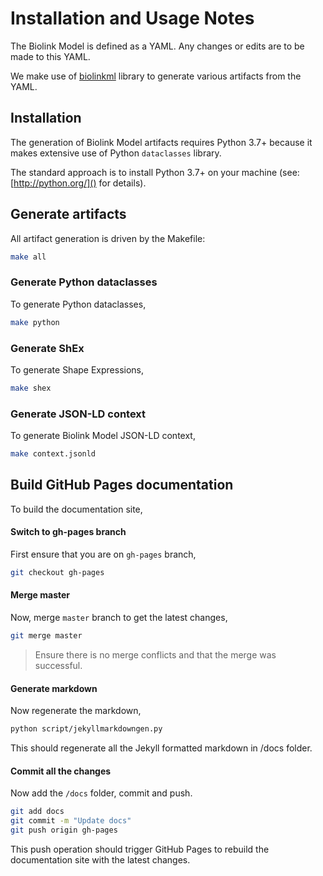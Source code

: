 # Installation and Usage Notes

The Biolink Model is defined as a YAML. Any changes or edits are to be made to this YAML.

We make use of [biolinkml](https://github.com/biolink/biolinkml) library to generate various artifacts from the YAML. 


## Installation

The generation of Biolink Model artifacts requires Python 3.7+ because it makes extensive use of 
Python `dataclasses` library. 

The standard approach is to install Python 3.7+ on your machine (see: [http://python.org/]() for details).


## Generate artifacts

All artifact generation is driven by the Makefile:

```bash
make all
```

### Generate Python dataclasses

To generate Python dataclasses,
```bash
make python
```

### Generate ShEx

To generate Shape Expressions,
```bash
make shex
```

### Generate JSON-LD context

To generate Biolink Model JSON-LD context,
```bash
make context.jsonld
```

## Build GitHub Pages documentation

To build the documentation site,

#### Switch to gh-pages branch

First ensure that you are on `gh-pages` branch,
```bash
git checkout gh-pages
```

#### Merge master

Now, merge `master` branch to get the latest changes,
```bash
git merge master
```

> Ensure there is no merge conflicts and that the merge was successful.

#### Generate markdown

Now regenerate the markdown,
```bash
python script/jekyllmarkdowngen.py
```

This should regenerate all the Jekyll formatted markdown in /docs folder.

#### Commit all the changes

Now add the `/docs` folder, commit and push.
```bash
git add docs
git commit -m "Update docs"
git push origin gh-pages
```

This push operation should trigger GitHub Pages to rebuild the documentation site with the latest changes.

